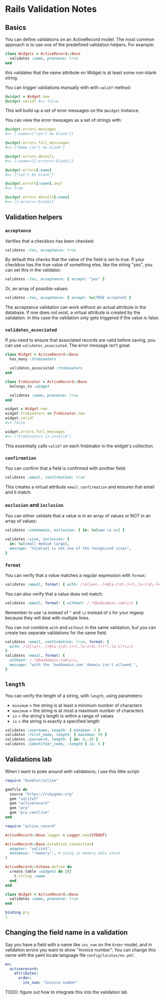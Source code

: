 # Rails Validation Notes

## Basics

You can define validations on an ActiveRecord model.  The most common approach is to use one of the predefined validation helpers.  For example:

```ruby
class Widgets < ActiveRecord::Base
  validates :name, presence: true
end
```

this validates that the name attribute on Widget is at least some non-blank string.

You can trigger validations manually with with `valid?` method:

```ruby
@widget = Widget.new
@widget.valid? #=> false
```

This will build up a set of error messages on the `@widget` instance.

You can view the error messages as a set of strings with:

```ruby
@widget.errors.messages
#=> {:name=>["can't be blank"]}

@widget.errors.full_messsages
#=> ["Name can't be blank"]

@widget.errors.details
#=> {:name=>[{:error=>:blank}]}

@widget.errors[:name]
#=> ["can't be blank"]

@widget.errors[:name].any?
#=> true

@widget.errors.details[:name]
#=> [{:error=>:blank}]
```

## Validation helpers

### `acceptance`

Verifies that a checkbox has been checked:

```ruby
validates :tos, acceptance: true
```

By default this checks that the value of the field is set to true.  If your checkbox has the true value of something else, like the string "yes", you can set this in the validator:

```ruby
validates :tos, acceptance: { accept: "yes" }
```

Or, an array of possible values:

```ruby
validates :tos, acceptance: { accept: %w[TRUE accepted] }
```

The acceptance validation can work without an actual attribute in the database.  If one does not exist, a virtual attribute is created by the validation.  In this case the validation only gets triggered if the value is false.

### `validates_associated`

If you need to ensure that associated records are valid before saving, you can use `validates_associated`.  The error message isn't great.

```ruby
class Widget < ActiveRecord::Base
  has_many :frobinators

  validates_associated :frobinators
end

class Frobinator < ActiveRecord::Base
  belongs_to :widget

  validates :name, presence: true
end

widget = Widget.new
widget.frobinators << Frobinator.new
widget.valid?
#=> false

widget.errors.full_messages
#=> ["Frobinators is invalid"]
```

This essentially calls `valid?` on each frobinator in the widget's collection.

### `confirmation`

You can confirm that a field is confirmed with another field:

```ruby
validates :email, confirmation: true
```

This creates a virtual attribute `email_confirmation` and ensures that email and it match.

### `exclusion` and `inclusion`

You can either validate that a value is in an array of values or NOT in an array of values:

```ruby
validates :subdomain, exclusion: { in: %w[www ca us] }
```

```ruby
validates :size, inclusion: {
  in: %w[small medium large],
  message: "%{value} is not one of the recognized sizes",
}
```

### `format`

You can verify that a value matches a regular expression with `format`:

```ruby
validates :email, format: { with: /\A[\w+\-.]+@[a-z\d\-]+(\.[a-z\d\-]+)*\.[a-z]+\z/i }
```

You can also verify that a value does not match:

```ruby
validates :email, format: { without: /.*@badcomain.com\z/i }
```

Remember to use `\A` instead of `^` and `\z` instead of `$` for your regexp because they will deal with multiple lines.

You can not combine `with` and `without` in the same validation, but you can create two separate validations for the same field.

```ruby
validates :email, confirmation: true, format: {
  with: /\A[\w+\-.]+@[a-z\d\-]+(\.[a-z\d\-]+)*\.[a-z]+\z/i
}
validates :email, format: {
  without: /.*@baddomain.com\z/i,
  message: "with the 'baddomain.com' domain isn't allowed.",
}
```

## `length`

You can verify the length of a string, with `length`, using parameters:

* `minimum` = the string is at least a minimum number of characters
* `maximum` = the string is at most a maximum number of characters
* `in` = the string's length is within a range of values
* `is` = the string is exactly a specified length

```ruby
validates :username, length: { minimum: 3 }
validates :first_name, length: { maximum: 50 }
validates :password, length: { in: 8..30 }
validates :identifier_code, :length { is: 6 }
```

## Validations lab

When I want to poke around with validations, I use this little script:

```ruby
require "bundler/inline"

gemfile do
  source "https://rubygems.org"
  gem "sqlite3"
  gem "activerecord"
  gem "pry"
  gem "pry-coolline"
end

require "active_record"

ActiveRecord::Base.logger = Logger.new(STDOUT)

ActiveRecord::Base.establish_connection(
  adapter: "sqlite3",
  database: ":memory:", # using in memory data store
)

ActiveRecord::Schema.define do
  create_table :widgets do |t|
    t.string :name
  end
end

class Widget < ActiveRecord::Base
  validates :name, presence: true
end

binding.pry
1
```

## Changing the field name in a validation

Say you have a field with a name like `inv_num` on the `Order` model, and in validation errors you want to show "Invoice number".  You can change this name with the yaml locale language file `config/locales/en.yml`:

```yml
en:
  activerecord:
    attributes:
      order:
        inv_num: "Invoice number"
```

TODO: figure out how to integrate this into the validation lab

